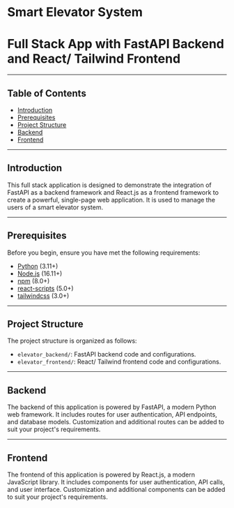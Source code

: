 # Smart Elevator System
# Full Stack App with FastAPI Backend and React/ Tailwind Frontend

----

## Table of Contents

- [Introduction](#introduction)
- [Prerequisites](#prerequisites)
- [Project Structure](#project-structure)
- [Backend](#backend)
- [Frontend](#frontend)

----

## Introduction

This full stack application is designed to demonstrate the integration of FastAPI as a backend framework and React.js as a frontend framework to create a powerful, single-page web application. It is used to manage the users of a smart elevator system.

----

## Prerequisites

Before you begin, ensure you have met the following requirements:

- [Python](https://www.python.org/downloads/) (3.11+)
- [Node.js](https://nodejs.org/en/download/) (16.11+)
- [npm](https://www.npmjs.com/get-npm) (8.0+)
- [react-scripts](https://www.npmjs.com/package/react-scripts) (5.0+)
- [tailwindcss](https://www.npmjs.com/package/tailwindcss) (3.0+)

---

## Project Structure

The project structure is organized as follows:

- `elevator_backend/`: FastAPI backend code and configurations.
- `elevator_frontend/`: React/ Tailwind frontend code and configurations.

---

## Backend

The backend of this application is powered by FastAPI, a modern Python web framework. It includes routes for user authentication, API endpoints, and database models. Customization and additional routes can be added to suit your project's requirements.

---

## Frontend

The frontend of this application is powered by React.js, a modern JavaScript library. It includes components for user authentication, API calls, and user interface. Customization and additional components can be added to suit your project's requirements.